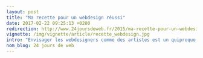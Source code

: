 ```yaml
---
layout: post
title: "Ma recette pour un webdesign réussi"
date: 2017-02-22 09:25:13 +0200
redirection: http://www.24joursdeweb.fr/2015/ma-recette-pour-un-webdesign-reussi/
vignette: /img/vignette/article/recette_webdesign.jpg
intro: "Envisager les webdesigners comme des artistes est un quiproquo récurrent dans le milieu du web. Je ne compte plus le nombre..."
nom_blog: 24 jours de web
---
```

